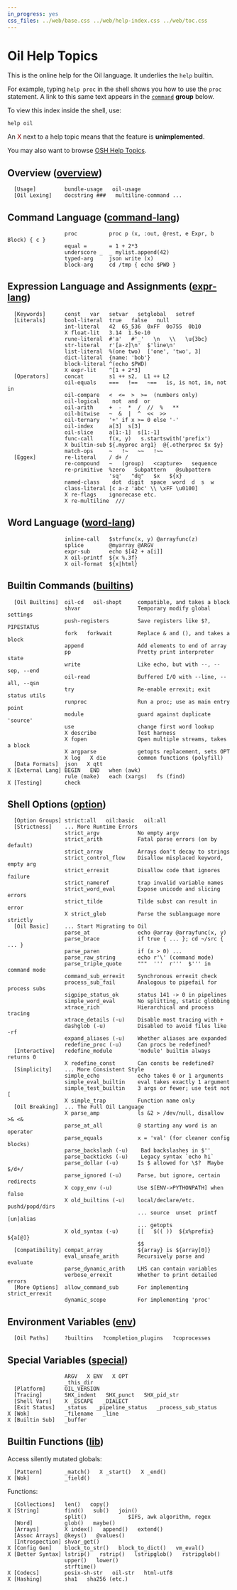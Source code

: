 ```yaml
---
in_progress: yes
css_files: ../web/base.css ../web/help-index.css ../web/toc.css
---
```


Oil Help Topics
===============

This is the online help for the Oil language.  It underlies the `help` builtin.

For example, typing `help proc` in the shell shows you how to use the `proc`
statement.  A link to this same text appears in the [`command`](#command)
**group** below.

To view this index inside the shell, use:

    help oil

An <span style="color: darkred">X</span> next to a help topic means that the
feature is **unimplemented**.

You may also want to browse [OSH Help Topics](osh-help-topics.html).

<div id="toc">
</div>

<h2 id="overview">
  Overview (<a class="group-link" href="oil-help.html#overview">overview</a>)
</h2>

```oil-help-topics
  [Usage]         bundle-usage   oil-usage
  [Oil Lexing]    docstring ###   multiline-command ...
```

<h2 id="command-lang">
  Command Language (<a class="group-link" href="oil-help.html#command-lang">command-lang</a>)
</h2>

```oil-help-topics
                  proc          proc p (x, :out, @rest, e Expr, b Block) { c }
                  equal =       = 1 + 2*3
                  underscore _  _ mylist.append(42)
                  typed-arg     json write (x)
                  block-arg     cd /tmp { echo $PWD }
```

<h2 id="expr-lang">
  Expression Language and Assignments (<a class="group-link" href="oil-help.html#expr-lang">expr-lang</a>)
</h2>

```oil-help-topics
  [Keywords]      const   var   setvar   setglobal   setref
  [Literals]      bool-literal  true   false   null
                  int-literal   42  65_536  0xFF  0o755  0b10
                  X float-lit   3.14  1.5e-10
                  rune-literal  #'a'   #'_'   \n   \\   \u{3bc}
                  str-literal   r'[a-z]\n'  $'line\n'  
                  list-literal  %(one two)  ['one', 'two', 3]
                  dict-literal  {name: 'bob'}
                  block-literal ^(echo $PWD)
                  X expr-lit    ^[1 + 2*3]
  [Operators]     concat        s1 ++ s2,  L1 ++ L2
                  oil-equals    ===   !==   ~==   is, is not, in, not in
                  oil-compare   <  <=  >  >=  (numbers only)
                  oil-logical    not  and  or
                  oil-arith     +  -  *  /  //  %   ** 
                  oil-bitwise   ~  &  |  ^  <<  >>
                  oil-ternary   '+' if x >= 0 else '-'
                  oil-index     a[3]  s[3]
                  oil-slice     a[1:-1]  s[1:-1]
                  func-call     f(x, y)   s.startswith('prefix')
                  X builtin-sub ${.myproc arg1}  @{.otherproc $x $y}
                  match-ops     ~   !~   ~~   !~~
  [Eggex]         re-literal    / d+ /
                  re-compound   ~   (group)   <capture>   sequence
                  re-primitive  %zero   Subpattern   @subpattern
                                'sq'   "dq"   $x   ${x}
                  named-class    dot  digit  space  word  d  s  w
                  class-literal [c a-z 'abc' \\ \xFF \u0100]
                  X re-flags    ignorecase etc.
                  X re-multiline  ///
```

<h2 id="word-lang">
  Word Language (<a class="group-link" href="oil-help.html#word-lang">word-lang</a>)
</h2>

```oil-help-topics
                  inline-call   $strfunc(x, y) @arrayfunc(z)
                  splice        @myarray @ARGV
                  expr-sub      echo $[42 + a[i]]
                  X oil-printf  ${x %.3f}
                  X oil-format  ${x|html}
```

<h2 id="builtins">
  Builtin Commands (<a class="group-link" href="oil-help.html#builtins">builtins</a>)
</h2>

```oil-help-topics
  [Oil Builtins]  oil-cd   oil-shopt     compatible, and takes a block
                  shvar                  Temporary modify global settings
                  push-registers         Save registers like $?, PIPESTATUS
                  fork   forkwait        Replace & and (), and takes a block
                  append                 Add elements to end of array
                  pp                     Pretty print interpreter state
                  write                  Like echo, but with --, --sep, --end
                  oil-read               Buffered I/O with --line, --all, --qsn
                  try                    Re-enable errexit; exit status utils
                  runproc                Run a proc; use as main entry point
                  module                 guard against duplicate 'source'
                  use                    change first word lookup
                  X describe             Test harness
                  X fopen                Open multiple streams, takes a block
                  X argparse             getopts replacement, sets OPT
                  X log   X die          common functions (polyfill)
  [Data Formats]  json   X qtt
X [External Lang] BEGIN   END   when (awk)
                  rule (make)   each (xargs)   fs (find)
X [Testing]       check
```

<h2 id="option">
  Shell Options (<a class="group-link" href="oil-help.html#option">option</a>)
</h2>

```oil-help-topics
  [Option Groups] strict:all   oil:basic   oil:all
  [Strictness]    ... More Runtime Errors
                  strict_argv            No empty argv
                  strict_arith           Fatal parse errors (on by default)
                  strict_array           Arrays don't decay to strings
                  strict_control_flow    Disallow misplaced keyword, empty arg
                  strict_errexit         Disallow code that ignores failure
                  strict_nameref         trap invalid variable names
                  strict_word_eval       Expose unicode and slicing errors
                  strict_tilde           Tilde subst can result in error
                  X strict_glob          Parse the sublanguage more strictly
  [Oil Basic]     ... Start Migrating to Oil
                  parse_at               echo @array @arrayfunc(x, y)
                  parse_brace            if true { ... }; cd ~/src { ... }
                  parse_paren            if (x > 0) ...
                  parse_raw_string       echo r'\' (command mode)
                  parse_triple_quote     """  '''  r'''  $''' in command mode
                  command_sub_errexit    Synchronous errexit check
                  process_sub_fail       Analogous to pipefail for process subs
                  sigpipe_status_ok      status 141 -> 0 in pipelines
                  simple_word_eval       No splitting, static globbing
                  xtrace_rich            Hierarchical and process tracing
                  xtrace_details (-u)    Disable most tracing with +
                  dashglob (-u)          Disabled to avoid files like -rf
                  expand_aliases (-u)    Whether aliases are expanded
                  redefine_proc (-u)     Can procs be redefined?
  [Interactive]   redefine_module        'module' builtin always returns 0
                  X redefine_const       Can consts be redefined?
  [Simplicity]    ... More Consistent Style
                  simple_echo            echo takes 0 or 1 arguments
                  simple_eval_builtin    eval takes exactly 1 argument
                  simple_test_builtin    3 args or fewer; use test not [
                  X simple_trap          Function name only
  [Oil Breaking]  ... The Full Oil Language
                  X parse_amp            ls &2 > /dev/null, disallow >& <&
                  parse_at_all           @ starting any word is an operator
                  parse_equals           x = 'val' (for cleaner config blocks)
                  parse_backslash (-u)    Bad backslashes in $''
                  parse_backticks (-u)    Legacy syntax `echo hi`
                  parse_dollar (-u)      Is $ allowed for \$?  Maybe $/d+/
                  parse_ignored (-u)     Parse, but ignore, certain redirects
                  X copy_env (-u)        Use $[ENV->PYTHONPATH] when false
                  X old_builtins (-u)    local/declare/etc.  pushd/popd/dirs
                                         ... source  unset  printf  [un]alias
                                         ... getopts
                  X old_syntax (-u)      [[   $(( ))  ${x%prefix}   ${a[@]}
                                         $$
  [Compatibility] compat_array           ${array} is ${array[0]}
                  eval_unsafe_arith      Recursively parse and evaluate
                  parse_dynamic_arith    LHS can contain variables
                  verbose_errexit        Whether to print detailed errors
  [More Options]  allow_command_sub      For implementing strict_errexit
                  dynamic_scope          For implementing 'proc'
```

<h2 id="env">
  Environment Variables (<a class="group-link" href="oil-help.html#env">env</a>)
</h2>

```oil-help-topics
  [Oil Paths]     ?builtins   ?completion_plugins   ?coprocesses
```

<h2 id="special">
  Special Variables (<a class="group-link" href="oil-help.html#special">special</a>)
</h2>

```oil-help-topics
                  ARGV   X ENV   X OPT
                  _this_dir
  [Platform]      OIL_VERSION
  [Tracing]       SHX_indent   SHX_punct   SHX_pid_str
  [Shell Vars]    X _ESCAPE   _DIALECT
  [Exit Status]   _status   _pipeline_status   _process_sub_status
X [Wok]           _filename   _line
X [Builtin Sub]   _buffer
```

<h2 id="lib">
  Builtin Functions (<a class="group-link" href="oil-help.html#lib">lib</a>)
</h2>

Access silently mutated globals:

```oil-help-topics
  [Pattern]       _match()   X _start()   X _end()
X [Wok]           _field()
```

Functions:

```oil-help-topics
  [Collections]   len()   copy()
X [String]        find()   sub()   join() 
                  split()             $IFS, awk algorithm, regex
  [Word]          glob()   maybe()
  [Arrays]        X index()   append()   extend()
  [Assoc Arrays]  @keys()   @values()
  [Introspection] shvar_get()
X [Config Gen]    block_to_str()   block_to_dict()   vm_eval()
X [Better Syntax] lstrip()   rstrip()   lstripglob()   rstripglob()
                  upper()   lower()
                  strftime()
X [Codecs]        posix-sh-str   oil-str   html-utf8
X [Hashing]       sha1   sha256 (etc.)
```
